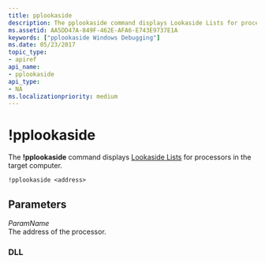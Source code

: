 ```yaml
---
title: pplookaside
description: The pplookaside command displays Lookaside Lists for processors in the target computer.
ms.assetid: AA5DD47A-849F-462E-AFA6-E743E9737E1A
keywords: ["pplookaside Windows Debugging"]
ms.date: 05/23/2017
topic_type:
- apiref
api_name:
- pplookaside
api_type:
- NA
ms.localizationpriority: medium
---
```


# !pplookaside


The **!pplookaside** command displays [Lookaside Lists](https://msdn.microsoft.com/library/windows/hardware/ff565416) for processors in the target computer.

```dbgcmd
!pplookaside <address>
```

## <span id="Parameters"></span><span id="parameters"></span><span id="PARAMETERS"></span>Parameters


<span id="ParamName"></span><span id="paramname"></span><span id="PARAMNAME"></span>*ParamName*  
The address of the processor.

### <span id="DLL"></span><span id="dll"></span>DLL

 

 






